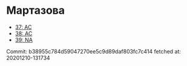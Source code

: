 # Мартазова
- [37: AC](37.md)
- [38: AC](38.md)
- [39: NA](39.md)

Commit: b38955c784d59047270ee5c9d89daf803fc7c414
 fetched at: 20201210-131734
